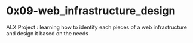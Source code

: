 # 0x09-web_infrastructure_design
ALX Project : learning how to identify each pieces of a web infrastructure and design it based on the needs
